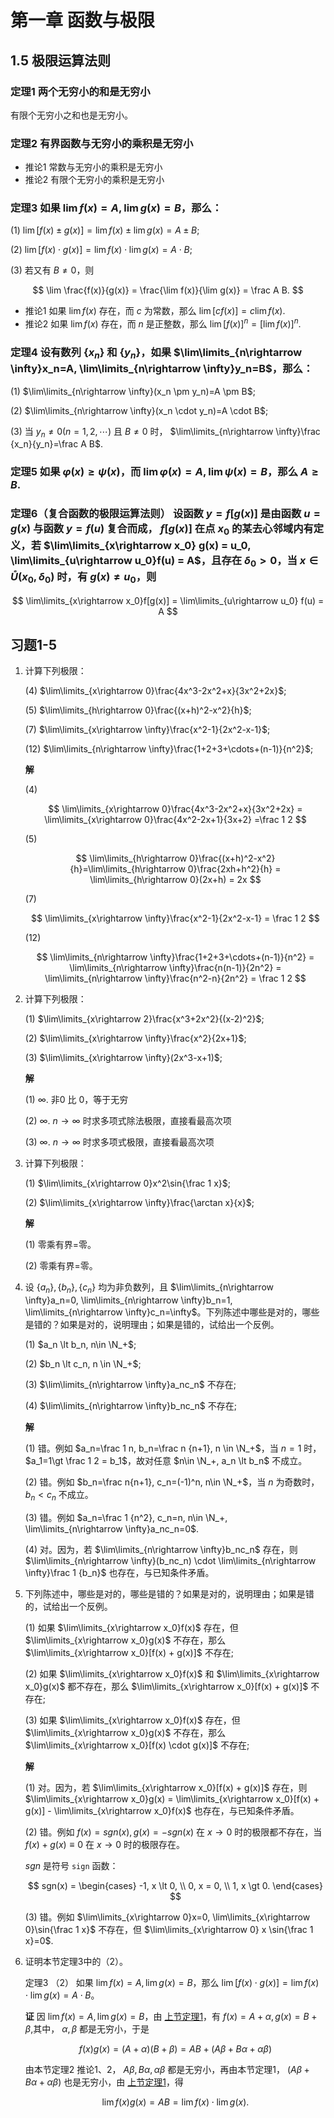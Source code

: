 # 第一章 函数与极限

## 1.5 极限运算法则

### 定理1 两个无穷小的和是无穷小

有限个无穷小之和也是无穷小。

### 定理2 有界函数与无穷小的乘积是无穷小

* 推论1 常数与无穷小的乘积是无穷小
* 推论2 有限个无穷小的乘积是无穷小

### 定理3 如果 $\lim f(x)=A, \lim g(x)=B$，那么：

(1) $\lim [f(x) \pm g(x)] = \lim f(x) \pm \lim g(x) = A \pm B$;

(2) $\lim [f(x) \cdot g(x)] = \lim f(x) \cdot \lim g(x) = A \cdot B$;

(3) 若又有 $B \ne 0$，则

$$
\lim \frac{f(x)}{g(x)} = \frac{\lim f(x)}{\lim g(x)} = \frac A B.
$$

* 推论1 如果 $\lim f(x)$ 存在，而 $c$ 为常数，那么 $\lim[cf(x)]=c\lim f(x)$.
* 推论2 如果 $\lim f(x)$ 存在，而 $n$ 是正整数，那么 $\lim[f(x)]^n = [\lim f(x)]^n$.

### 定理4 设有数列 $\{x_n\}$ 和 $\{y_n\}$，如果 $\lim\limits_{n\rightarrow \infty}x_n=A, \lim\limits_{n\rightarrow \infty}y_n=B$，那么：

(1) $\lim\limits_{n\rightarrow \infty}(x_n \pm y_n)=A \pm B$;

(2) $\lim\limits_{n\rightarrow \infty}(x_n \cdot y_n)=A \cdot B$;

(3) 当 $y_n \ne 0(n=1,2,\cdots)$ 且 $B \ne 0$ 时， $\lim\limits_{n\rightarrow \infty}\frac {x_n}{y_n}=\frac A B$.

### 定理5 如果 $\varphi(x) \geqslant \psi(x)$，而 $\lim \varphi(x) = A, \lim \psi (x) = B$，那么 $A \geqslant B$.

### 定理6（复合函数的极限运算法则） 设函数 $y=f[g(x)]$ 是由函数 $u=g(x)$ 与函数 $y=f(u)$ 复合而成， $f[g(x)]$ 在点 $x_0$ 的某去心邻域内有定义，若 $\lim\limits_{x\rightarrow x_0} g(x) = u_0, \lim\limits_{u\rightarrow u_0}f(u) = A$，且存在 $\delta_0 \gt 0$，当 $x\in \mathring{U}(x_0, \delta_0)$ 时，有 $g(x) \ne u_0$，则

$$
\lim\limits_{x\rightarrow x_0}f[g(x)] = \lim\limits_{u\rightarrow u_0} f(u) = A
$$

## 习题1-5

1. 计算下列极限：

    (4) $\lim\limits_{x\rightarrow 0}\frac{4x^3-2x^2+x}{3x^2+2x}$;

    (5) $\lim\limits_{h\rightarrow 0}\frac{(x+h)^2-x^2}{h}$;

    (7) $\lim\limits_{x\rightarrow \infty}\frac{x^2-1}{2x^2-x-1}$;

    (12) $\lim\limits_{n\rightarrow \infty}\frac{1+2+3+\cdots+(n-1)}{n^2}$;

    **解**

    (4) 

    $$
    \lim\limits_{x\rightarrow 0}\frac{4x^3-2x^2+x}{3x^2+2x} = \lim\limits_{x\rightarrow 0}\frac{4x^2-2x+1}{3x+2} =\frac 1 2
    $$

    (5)

    $$
    \lim\limits_{h\rightarrow 0}\frac{(x+h)^2-x^2}{h}=\lim\limits_{h\rightarrow 0}\frac{2xh+h^2}{h} = \lim\limits_{h\rightarrow 0}(2x+h) = 2x
    $$

    (7)

    $$
    \lim\limits_{x\rightarrow \infty}\frac{x^2-1}{2x^2-x-1} = \frac 1 2
    $$

    (12)

    $$
    \lim\limits_{n\rightarrow \infty}\frac{1+2+3+\cdots+(n-1)}{n^2} = \lim\limits_{n\rightarrow \infty}\frac{n(n-1)}{2n^2} = \lim\limits_{n\rightarrow \infty}\frac{n^2-n}{2n^2} = \frac 1 2
    $$

2. 计算下列极限：

    (1) $\lim\limits_{x\rightarrow 2}\frac{x^3+2x^2}{(x-2)^2}$;

    (2) $\lim\limits_{x\rightarrow \infty}\frac{x^2}{2x+1}$;

    (3) $\lim\limits_{x\rightarrow \infty}(2x^3-x+1)$;

    **解**

    (1) $\infty$. 非0 比 0，等于无穷

    (2) $\infty$.  $n\rightarrow \infty$ 时求多项式除法极限，直接看最高次项

    (3) $\infty$. $n\rightarrow \infty$ 时求多项式极限，直接看最高次项

3. 计算下列极限：

    (1) $\lim\limits_{x\rightarrow 0}x^2\sin{\frac 1 x}$;

    (2) $\lim\limits_{x\rightarrow \infty}\frac{\arctan x}{x}$;

    **解**

    (1) 零乘有界=零。

    (2) 零乘有界=零。

4. 设 $\{a_n\}, \{b_n\}, \{c_n\}$ 均为非负数列，且 $\lim\limits_{n\rightarrow \infty}a_n=0, \lim\limits_{n\rightarrow \infty}b_n=1, \lim\limits_{n\rightarrow \infty}c_n=\infty$。下列陈述中哪些是对的，哪些是错的？如果是对的，说明理由；如果是错的，试给出一个反例。

    (1) $a_n \lt b_n, n\in \N_+$;

    (2) $b_n \lt c_n, n \in \N_+$;

    (3) $\lim\limits_{n\rightarrow \infty}a_nc_n$ 不存在;

    (4) $\lim\limits_{n\rightarrow \infty}b_nc_n$ 不存在;

    **解**

    (1) 错。例如 $a_n=\frac 1 n, b_n=\frac n {n+1}, n \in \N_+$，当 $n=1$ 时， $a_1=1\gt \frac 1 2 = b_1$，故对任意 $n\in \N_+, a_n \lt b_n$ 不成立。

    (2) 错。例如 $b_n=\frac n{n+1}, c_n=(-1)^n, n\in \N_+$，当 $n$ 为奇数时， $b_n \lt c_n$ 不成立。

    (3) 错。例如 $a_n=\frac 1 {n^2}, c_n=n, n\in \N_+, \lim\limits_{n\rightarrow \infty}a_nc_n=0$.

    (4) 对。因为，若 $\lim\limits_{n\rightarrow \infty}b_nc_n$ 存在，则 $\lim\limits_{n\rightarrow \infty}(b_nc_n) \cdot \lim\limits_{n\rightarrow \infty}\frac 1 {b_n}$ 也存在，与已知条件矛盾。

5. 下列陈述中，哪些是对的，哪些是错的？如果是对的，说明理由；如果是错的，试给出一个反例。

    (1) 如果 $\lim\limits_{x\rightarrow x_0}f(x)$ 存在，但 $\lim\limits_{x\rightarrow x_0}g(x)$ 不存在，那么 $\lim\limits_{x\rightarrow x_0}[f(x) + g(x)]$ 不存在;

    (2) 如果 $\lim\limits_{x\rightarrow x_0}f(x)$ 和 $\lim\limits_{x\rightarrow x_0}g(x)$ 都不存在，那么 $\lim\limits_{x\rightarrow x_0}[f(x) + g(x)]$ 不存在;

    (3) 如果 $\lim\limits_{x\rightarrow x_0}f(x)$ 存在，但 $\lim\limits_{x\rightarrow x_0}g(x)$ 不存在，那么 $\lim\limits_{x\rightarrow x_0}[f(x) \cdot g(x)]$ 不存在;

    **解** 

    (1) 对。因为，若 $\lim\limits_{x\rightarrow x_0}[f(x) + g(x)]$ 存在，则 $\lim\limits_{x\rightarrow x_0}g(x) = \lim\limits_{x\rightarrow x_0}[f(x) + g(x)] - \lim\limits_{x\rightarrow x_0}f(x)$ 也存在，与已知条件矛盾。

    (2) 错。例如 $f(x)=sgn(x), g(x) = -sgn(x)$ 在 $x\rightarrow 0$ 时的极限都不存在，当 $f(x)+g(x) \equiv 0$ 在 $x\rightarrow 0$ 时的极限存在。

    $sgn$ 是符号 `sign` 函数：

    $$
    sgn(x) = 
    \begin{cases}
    -1, x \lt 0, \\
    0, x = 0, \\
    1, x \gt 0.
    \end{cases}
    $$

    (3) 错。例如 $\lim\limits_{x\rightarrow 0}x=0, \lim\limits_{x\rightarrow 0}\sin{\frac 1 x}$ 不存在，但 $\lim\limits_{x\rightarrow 0} x \sin{\frac 1 x}=0$.

6. 证明本节定理3中的（2）。

    定理3 （2） 如果 $\lim f(x)=A, \lim g(x)=B$，那么 $\lim [f(x) \cdot g(x)] = \lim f(x) \cdot \lim g(x) = A \cdot B$。

    **证** 因 $\lim f(x)=A, \lim g(x)=B$，由 [上节定理1](./1.4%20%E6%97%A0%E7%A9%B7%E5%B0%8F%E4%B8%8E%E6%97%A0%E7%A9%B7%E5%A4%A7.md#theorem1)，有 $f(x)=A+\alpha, g(x)=B+\beta$,其中， $\alpha, \beta$ 都是无穷小，于是

    $$
    f(x)g(x) = (A+\alpha)(B+\beta) = AB + (A\beta + B\alpha + \alpha\beta)
    $$

    由本节定理2 推论1、2， $A\beta, B\alpha, \alpha\beta$ 都是无穷小，再由本节定理1， $(A\beta + B\alpha + \alpha\beta)$ 也是无穷小，由 [上节定理1](./1.4%20%E6%97%A0%E7%A9%B7%E5%B0%8F%E4%B8%8E%E6%97%A0%E7%A9%B7%E5%A4%A7.md#theorem1)，得

    $$
    \lim f(x) g(x) = AB = \lim f(x) \cdot \lim g(x).
    $$

